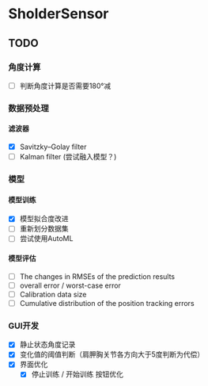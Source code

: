 # SholderSensor
## TODO

### 角度计算
- [ ] 判断角度计算是否需要180°减
### 数据预处理
#### 滤波器
- [x] Savitzky–Golay filter
- [ ] Kalman filter (尝试融入模型？)
### 模型
#### 模型训练
- [x] 模型拟合度改进
- [ ] 重新划分数据集
- [ ] 尝试使用AutoML
#### 模型评估
- [ ] The changes in RMSEs of the prediction results
- [ ] overall error / worst-case error
- [ ] Calibration data size
- [ ] Cumulative distribution of the position tracking errors
### GUI开发
- [x] 静止状态角度记录
- [x] 变化值的阈值判断（肩胛胸关节各方向大于5度判断为代偿）
- [x] 界面优化
  - [x] 停止训练 / 开始训练 按钮优化